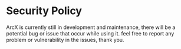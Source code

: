 # Security Policy
ArcX is currently still in development and maintenance, there will be a potential bug or issue that occur while using it. feel free to report any problem or vulnerability in the issues, thank you.
